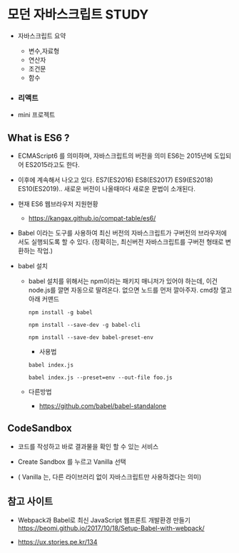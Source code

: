 # 모던 자바스크립트 STUDY

+ 자바스크립트 요약
    + 변수,자료형
    + 연산자
    + 조건문
    + 함수

+ ### 리액트
    
+ mini 프로젝트



## What is ES6 ?

 + ECMAScript6 를 의미하며, 자바스크립트의 버전을 의미
   ES6는 2015년에 도입되어 ES2015라고도 한다.
   
 + 이후에 계속해서 나오고 있다.
   ES7(ES2016) ES8(ES2017) ES9(ES2018) ES10(ES2019).. 새로운 버전이 나올때마다 새로운 문법이 소개된다.

 + 현재 ES6 웹브라우저 지원현황
     + https://kangax.github.io/compat-table/es6/


 + Babel 이라는 도구를 사용하여 최신 버전의 자바스크립트가   구버전의 브라우저에서도 실행되도록 할 수 있다.
 (정확히는, 최신버전 자바스크립트를 구버전 형태로 변환하는 작업.)

 + babel 설치
    + babel 설치를 위해서는 npm이라는 패키지 매니저가 있어야 하는데, 이건 node.js를 깔면 자동으로 딸려온다. 없으면 노드를 먼저 깔아주자. cmd창 열고 아래 커맨드
    
        ```
        npm install -g babel
        
        npm install --save-dev -g babel-cli

        npm install --save-dev babel-preset-env
        ```
        + 사용법
        ```
        babel index.js

        babel index.js --preset=env --out-file foo.js
        ```

    + 다른방법
        + https://github.com/babel/babel-standalone

## CodeSandbox 

 + 코드를 작성하고 바로 결과물을 확인 할 수 있는 서비스

 + Create Sandbox 를 누르고 Vanilla 선택 
 
 + ( Vanilla 는, 다른 라이브러리 없이 자바스크립트만 사용하겠다는 의미)



## 참고 사이트

+ Webpack과 Babel로 최신 JavaScript 웹프론트 개발환경 만들기 
    https://beomi.github.io/2017/10/18/Setup-Babel-with-webpack/

+ https://ux.stories.pe.kr/134
